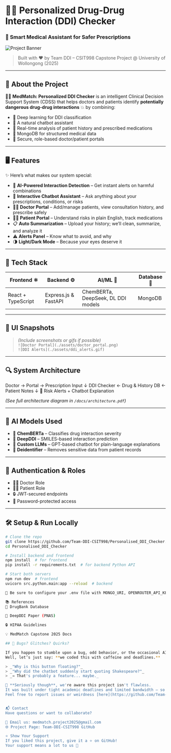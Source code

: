 # 💊🧠 Personalized Drug-Drug Interaction (DDI) Checker  
### 🧬 Smart Medical Assistant for Safer Prescriptions

![Project Banner](https://img.shields.io/badge/MEDMATCH-DDI%20Checker-2A9D8F?style=for-the-badge&logo=medchart&logoColor=white)

> Built with ❤️ by Team DDI – CSIT998 Capstone Project @ University of Wollongong (2025)

---

## 🚀 About the Project

👨‍⚕️ **MedMatch: Personalized DDI Checker** is an intelligent Clinical Decision Support System (CDSS) that helps doctors and patients identify **potentially dangerous drug-drug interactions** 💥 by combining:

- 🧠 Deep learning for DDI classification
- 💬 A natural chatbot assistant
- 📝 Real-time analysis of patient history and prescribed medications
- 💾 MongoDB for structured medical data
- 🔐 Secure, role-based doctor/patient portals

---

## 🖥️ Features

✨ Here’s what makes our system special:

- 🧬 **AI-Powered Interaction Detection** – Get instant alerts on harmful combinations  
- 🤖 **Interactive Chatbot Assistant** – Ask anything about your prescriptions, conditions, or risks  
- 👨‍⚕️ **Doctor Portal** – Add/manage patients, view consultation history, and prescribe safely  
- 🧑‍⚕️ **Patient Portal** – Understand risks in plain English, track medications  
- 📋 **Auto Summarization** – Upload your history; we’ll clean, summarize, and analyze it  
- ⚠️ **Alerts Panel** – Know what to avoid, and why  
- 🌗 **Light/Dark Mode** – Because your eyes deserve it

---

## 🧪 Tech Stack

| Frontend ⚛️ | Backend ⚙️ | AI/ML 🧠 | Database 💾 |
|-------------|-------------|----------|-------------|
| React + TypeScript | Express.js & FastAPI | ChemBERTa, DeepSeek, DL DDI models | MongoDB |

---

## 📸 UI Snapshots

> *(Include screenshots or gifs if possible)*  
> `![Doctor Portal](./assets/doctor_portal.png)`  
> `![DDI Alerts](./assets/ddi_alerts.gif)`

---

## 🔍 System Architecture

Doctor → Portal → Prescription Input
↓
DDI Checker ← Drug & History DB ← Patient Notes
↓
🔔 Risk Alerts + Chatbot Explanation



*(See full architecture diagram in `/docs/architecture.pdf`)*

---

## 🧠 AI Models Used

- 🤖 **ChemBERTa** – Classifies drug interaction severity
- 🔬 **DeepDDI** – SMILES-based interaction prediction
- 💬 **Custom LLMs** – GPT-based chatbot for plain-language explanations
- 🧹 **Deidentifier** – Removes sensitive data from patient records

---

## 🔐 Authentication & Roles

- 👨‍⚕️ Doctor Role  
- 🧑‍⚕️ Patient Role  
- 🔒 JWT-secured endpoints  
- 💌 Password-protected access  

---

## 🛠️ Setup & Run Locally

```bash
# Clone the repo
git clone https://github.com/Team-DDI-CSIT998/Personalised_DDI_Checker.git
cd Personalised_DDI_Checker

# Install backend and frontend
npm install  # for frontend
pip install -r requirements.txt  # for backend Python API

# Start both servers
npm run dev  # frontend
uvicorn src.python.main:app --reload  # backend

🔑 Be sure to configure your .env file with MONGO_URI, OPENROUTER_API_KEY, etc.

📚 References
🧬 DrugBank Database

🧠 DeepDDI Paper (PNAS)

🔒 HIPAA Guidelines

💡 MedMatch Capstone 2025 Docs

## 🐞 Bugs? Glitches? Quirks?

If you happen to stumble upon a bug, odd behavior, or the occasional AI hiccup... 😅  
Well, let’s just say: **we coded this with caffeine and deadlines.**

> _"Why is this button floating?"_  
> _"Why did the chatbot suddenly start quoting Shakespeare?"_  
> _→ That's probably a feature... maybe._

💬 **Seriously though**, we're aware this project isn't flawless.  
It was built under tight academic deadlines and limited bandwidth – so we appreciate your understanding.  
Feel free to report issues or weirdness [here](https://github.com/Team-DDI-CSIT998/Personalised_DDI_Checker/issues) and we’ll do our best to patch it up! 🧰


📬 Contact
Have questions or want to collaborate?

📧 Email us: medmatch.project2025@gmail.com
🌐 Project Page: Team-DDI-CSIT998 GitHub

⭐ Show Your Support
If you liked this project, give it a ⭐ on GitHub!
Your support means a lot to us 💖
